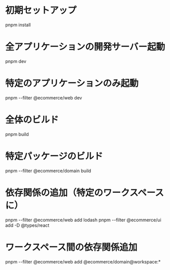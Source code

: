 # 初期セットアップ
pnpm install

# 全アプリケーションの開発サーバー起動
pnpm dev

# 特定のアプリケーションのみ起動
pnpm --filter @ecommerce/web dev

# 全体のビルド
pnpm build

# 特定パッケージのビルド
pnpm --filter @ecommerce/domain build

# 依存関係の追加（特定のワークスペースに）
pnpm --filter @ecommerce/web add lodash
pnpm --filter @ecommerce/ui add -D @types/react

# ワークスペース間の依存関係追加
pnpm --filter @ecommerce/web add @ecommerce/domain@workspace:*
